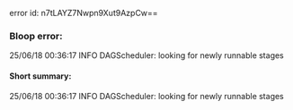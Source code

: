 error id: n7tLAYZ7Nwpn9Xut9AzpCw==
### Bloop error:

25/06/18 00:36:17 INFO DAGScheduler: looking for newly runnable stages
#### Short summary: 

25/06/18 00:36:17 INFO DAGScheduler: looking for newly runnable stages